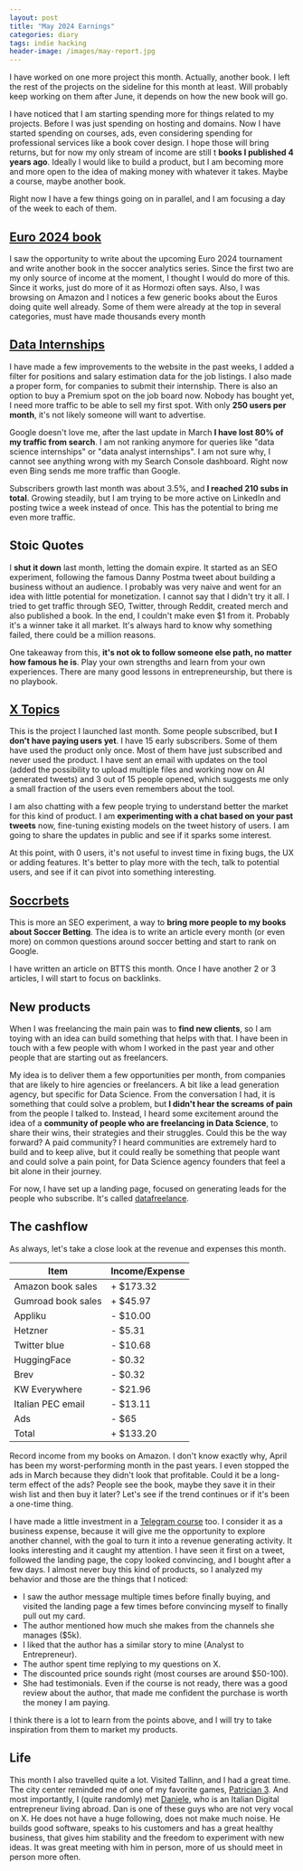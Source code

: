 ```yaml
---
layout: post
title: "May 2024 Earnings"
categories: diary
tags: indie hacking
header-image: /images/may-report.jpg
---
```


I have worked on one more project this month. Actually, another book. I left the rest of the projects on the sideline for this month at least. Will probably keep working on them after June, it depends on how the new book will go.

I have noticed that I am starting spending more for things related to my projects. Before I was just spending on hosting and domains. Now I have started spending on courses, ads, even considering spending for professional services like a book cover design. I hope those will bring returns, but for now my only stream of income are still t **books I published 4 years ago**. Ideally I would like to build a product, but I am becoming more and more open to the idea of making money with whatever it takes. Maybe a course, maybe another book.

Right now I have a few things going on in parallel, and I am focusing a day of the week to each of them.

## [Euro 2024 book][euro2024]

I saw the opportunity to write about the upcoming Euro 2024 tournament and write another book in the soccer analytics series. Since the first two are my only source of income at the moment, I thought I would do more of this. Since it works, just do more of it as Hormozi often says. Also, I was browsing on Amazon and I notices a few generic books about the Euros doing quite well already. Some of them were already at the top in several categories, must have made thousands every month

## [Data Internships][datainternships]

I have made a few improvements to the website in the past weeks, I added a filter for positions and salary estimation data for the job listings. I also made a proper form, for companies to submit their internship. There is also an option to buy a Premium spot on the job board now. Nobody has bought yet, I need more traffic to be able to sell my first spot. With only **250 users per month**, it's not likely someone will want to advertise.

Google doesn't love me, after the last update in March **I have lost 80% of my traffic from search**. I am not ranking anymore for queries like "data science internships" or "data analyst internships". I am not sure why, I cannot see anything wrong with my Search Console dashboard. Right now even Bing sends me more traffic than Google.

Subscribers growth last month was about 3.5%, and **I reached 210 subs in total**. Growing steadily, but I am trying to be more active on LinkedIn and posting twice a week instead of once. This has the potential to bring me even more traffic.

## Stoic Quotes

I **shut it down** last month, letting the domain expire. It started as an SEO experiment, following the famous Danny Postma tweet about building a business without an audience. I probably was very naive and went for an idea with little potential for monetization. I cannot say that I didn't try it all. I tried to get traffic through SEO, Twitter, through Reddit, created merch and also published a book. In the end, I couldn't make even $1 from it. Probably it's a winner take it all market. It's always hard to know why something failed, there could be a million reasons.

One takeaway from this, **it's not ok to follow someone else path, no matter how famous he is**. Play your own strengths and learn from your own experiences. There are many good lessons in entrepreneurship, but there is no playbook.

## [X Topics][xtopics]

This is the project I launched last month. Some people subscribed, but **I don't have paying users yet**. I have 15 early subscribers. Some of them have used the product only once. Most of them have just subscribed and never used the product. I have sent an email with updates on the tool (added the possibility to upload multiple files and working now on AI generated tweets) and 3 out of 15 people opened, which suggests me only a small fraction of the users even remembers about the tool.

I am also chatting with a few people trying to understand better the market for this kind of product. I am **experimenting with a chat based on your past tweets** now, fine-tuning existing models on the tweet history of users. I am going to share the updates in public and see if it sparks some interest.

At this point, with 0 users, it's not useful to invest time in fixing bugs, the UX or adding features. It's better to play more with the tech, talk to potential users, and see if it can pivot into something interesting.

## [Soccrbets][soccrbets]

This is more an SEO experiment, a way to **bring more people to my books about Soccer Betting**. The idea is to write an article every month (or even more) on common questions around soccer betting and start to rank on Google.

I have written an article on BTTS this month. Once I have another 2 or 3 articles, I will start to focus on backlinks.

## New products

When I was freelancing the main pain was to **find new clients**, so I am toying with an idea can build something that helps with that. I have been in touch with a few people with whom I worked in the past year and other people that are starting out as freelancers.

My idea is to deliver them a few opportunities per month, from companies that are likely to hire agencies or freelancers. A bit like a lead generation agency, but specific for Data Science. From the conversation I had, it is something that could solve a problem, but **I didn't hear the screams of pain** from the people I talked to. Instead, I heard some excitement around the idea of a **community of people who are freelancing in Data Science**, to share their wins, their strategies and their struggles. Could this be the way forward? A paid community? I heard communities are extremely hard to build and to keep alive, but it could really be something that people want and could solve a pain point, for Data Science agency founders that feel a bit alone in their journey.

For now, I have set up a landing page, focused on generating leads for the people who subscribe. It's called [datafreelance][datafreelance].

## The cashflow

As always, let's take a close look at the revenue and expenses this month.

| Item               | Income/Expense |
| ------------------ | -------------- |
| Amazon book sales  | + $173.32      |
| Gumroad book sales | + $45.97       |
| Appliku            | - $10.00       |
| Hetzner            | - $5.31        |
| Twitter blue       | - $10.68       |
| HuggingFace        | - $0.32        |
| Brev               | - $0.32        |
| KW Everywhere      | - $21.96       |
| Italian PEC email  | - $13.11       |
| Ads                | - $65          |
| Total              | + $133.20      |

Record income from my books on Amazon. I don't know exactly why, April has been my worst-performing month in the past years. I even stopped the ads in March because they didn't look that profitable. Could it be a long-term effect of the ads? People see the book, maybe they save it in their wish list and then buy it later? Let's see if the trend continues or if it's been a one-time thing.

I have made a little investment in a [Telegram course][telegram-maria] too. I consider it as a business expense, because it will give me the opportunity to explore another channel, with the goal to turn it into a revenue generating activity. It looks interesting and it caught my attention. I have seen it first on a tweet, followed the landing page, the copy looked convincing, and I bought after a few days. I almost never buy this kind of products, so I analyzed my behavior and those are the things that I noticed:

- I saw the author message multiple times before finally buying, and visited the landing page a few times before convincing myself to finally pull out my card.
- The author mentioned how much she makes from the channels she manages ($5k).
- I liked that the author has a similar story to mine (Analyst to Entrepreneur).
- The author spent time replying to my questions on X.
- The discounted price sounds right (most courses are around $50-100).
- She had testimonials. Even if the course is not ready, there was a good review about the author, that made me confident the purchase is worth the money I am paying.

I think there is a lot to learn from the points above, and I will try to take inspiration from them to market my products.

## Life

This month I also travelled quite a lot. Visited Tallinn, and I had a great time. The city center reminded me of one of my favorite games, [Patrician 3][patrician-3]. And most importantly, I (quite randomly) met [Daniele][dan], who is an Italian Digital entrepreneur living abroad. Dan is one of these guys who are not very vocal on X. He does not have a huge following, does not make much noise. He builds good software, speaks to his customers and has a great healthy business, that gives him stability and the freedom to experiment with new ideas. It was great meeting with him in person, more of us should meet in person more often.

[xtopics]: https://xtopics.co
[soccrbets]: https://soccrbets.com
[datainternships]: https://datainternships.co
[datafreelance]: https://datafreelance.co
[euro2024]: https://tropianhs.gumroad.com/l/euro2024
[telegram-maria]: https://tghero.pro/telegram/
[patrician-3]: https://store.steampowered.com/app/33570/Patrician_III/
[dan]: https://danielesecondi.com/
